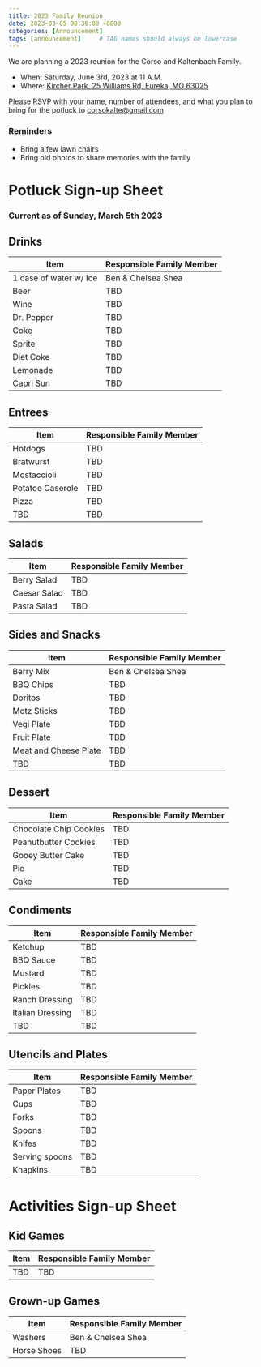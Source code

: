 ```yaml
---
title: 2023 Family Reunion
date: 2023-03-05 08:30:00 +0800
categories: [Announcement]
tags: [announcement]     # TAG names should always be lowercase
---
```


We are planning a 2023 reunion for the Corso and Kaltenbach Family.   

- When: Saturday, June 3rd, 2023 at 11 A.M.  
- Where: [Kircher Park, 25 Williams Rd, Eureka, MO 63025](https://www.google.com/maps/place/Kircher+Park/@38.502744,-90.6155987,16z/data=!4m14!1m7!3m6!1s0x87d92817a45c6819:0x8005682ed093d1f!2sKircher+Park!8m2!3d38.502744!4d-90.612958!16s%2Fg%2F1tcvjm_2!3m5!1s0x87d92817a45c6819:0x8005682ed093d1f!8m2!3d38.502744!4d-90.612958!16s%2Fg%2F1tcvjm_2)   

Please RSVP with your name, number of attendees, and what you plan to bring for the potluck to [corsokalte@gmail.com](mailto:corsokalte@gmail.com?subject=[CKFamilyReunion])

### Reminders
- Bring a few lawn chairs
- Bring old photos to share memories with the family

# Potluck Sign-up Sheet

### Current as of Sunday, March 5th 2023

## Drinks

| Item      | Responsible Family Member |
| ----------- | ----------- |
| 1 case of water w/ Ice    | Ben & Chelsea Shea       |
| Beer                      | TBD                      | 
| Wine                      | TBD                      |
| Dr. Pepper                | TBD                      | 
| Coke                      | TBD                      | 
| Sprite                    | TBD                      | 
| Diet Coke                 | TBD                      | 
| Lemonade                  | TBD                      | 
| Capri Sun                 | TBD                      | 

## Entrees

| Item      | Responsible Family Member |
| ----------- | ----------- |
| Hotdogs            |      TBD    |
| Bratwurst          |      TBD    |
| Mostaccioli        |      TBD    |
| Potatoe Caserole   |      TBD    |
| Pizza              |      TBD    |
| TBD                |      TBD    | 


## Salads

| Item      | Responsible Family Member |
| ----------- | ----------- |
| Berry Salad      |   TBD        |
| Caesar Salad     |   TBD        |
| Pasta Salad      |   TBD        | 

## Sides and Snacks

| Item      | Responsible Family Member |
| ----------- | ----------- |
| Berry Mix               |     Ben & Chelsea Shea  |
| BBQ Chips               |     TBD                 |
| Doritos                 |     TBD                 |
| Motz Sticks             |     TBD                 |
| Vegi Plate              |     TBD                 |
| Fruit Plate             |     TBD                 |
| Meat and Cheese Plate   |     TBD                 |
| TBD                     |     TBD                 | 

## Dessert

| Item      | Responsible Family Member |
| ----------- | ----------- |
| Chocolate Chip Cookies            |  TBD      |
| Peanutbutter Cookies              |  TBD      |
| Gooey Butter Cake                 |  TBD      |
| Pie                               |  TBD      | 
| Cake                              |  TBD       | 

## Condiments

| Item      | Responsible Family Member |
| ----------- | ----------- |
| Ketchup                  | TBD     |
| BBQ Sauce                | TBD     | 
| Mustard                  | TBD     | 
| Pickles                  | TBD     | 
| Ranch Dressing           | TBD     |
| Italian Dressing         | TBD     |
| TBD                      | TBD     |

## Utencils and Plates

| Item      | Responsible Family Member |
| ----------- | ----------- |
| Paper Plates     | TBD      |
| Cups             | TBD      | 
| Forks            | TBD      | 
| Spoons           | TBD      | 
| Knifes           | TBD      | 
| Serving spoons   | TBD      | 
| Knapkins         | TBD      | 

# Activities Sign-up Sheet

## Kid Games

| Item      | Responsible Family Member |
| ----------- | ----------- |
| TBD    | TBD       |

## Grown-up Games

| Item      | Responsible Family Member |
| ----------- | ----------- |
| Washers        | Ben & Chelsea Shea       |
| Horse Shoes    | TBD     |
